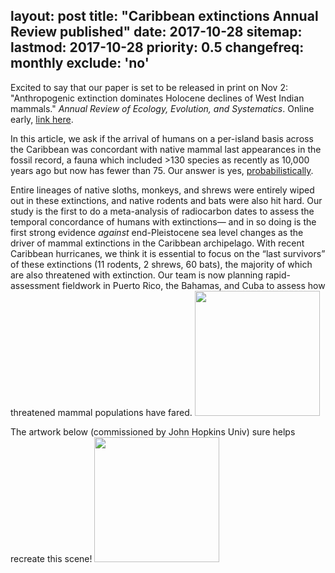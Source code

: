 layout: post
title: "Caribbean extinctions Annual Review published"
date: 2017-10-28
sitemap:
  lastmod: 2017-10-28
  priority: 0.5
  changefreq: monthly
  exclude: 'no'
---

Excited to say that our paper is set to be released in print on Nov 2: "Anthropogenic extinction dominates Holocene declines of West Indian mammals." <i>Annual Review of Ecology, Evolution, and Systematics</i>. Online early, [link here](http://www.annualreviews.org/doi/abs/10.1146/annurev-ecolsys-110316-022754).

In this article, we ask if the arrival of humans on a per-island basis across the Caribbean was concordant with native mammal last appearances in the fossil record, a fauna which included >130 species as recently as 10,000 years ago but now has fewer than 75. Our answer is yes, [probabilistically](http://n8upham.github.io/images/cooke_davalos_mychajliw_turvey_upham_figure2_LAD_vs_FAD_v2.pdf).

Entire lineages of native sloths, monkeys, and shrews were entirely wiped out in these extinctions, and native rodents and bats were also hit hard.  Our study is the first to do a meta-analysis of radiocarbon dates to assess the temporal concordance of humans with extinctions— and in so doing is the first strong evidence *against* end-Pleistocene sea level changes as the driver of mammal extinctions in the Caribbean archipelago.  With recent Caribbean hurricanes, we think it is essential to focus on the “last survivors” of these extinctions (11 rodents, 2 shrews, 60 bats), the majority of which are also threatened with extinction.  Our team is now planning rapid-assessment fieldwork in Puerto Rico, the Bahamas, and Cuba to assess how threatened mammal populations have fared.
<img src="http://n8upham.github.io/images/cooke_davalos_mychajliw_turvey_upham_figure3_combo_ESphylo_BMplots_v2.jpg" width="200" />

The artwork below (commissioned by John Hopkins Univ) sure helps recreate this scene!
<img src="http://n8upham.github.io/images/Cooke_ExtinctCarrib_Rini final_sm.jpg" height="200" />


